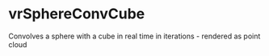 # vrSphereConvCube
Convolves a sphere with a cube in real time in iterations - rendered as point cloud
